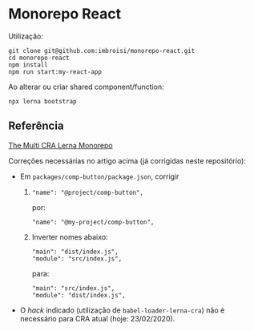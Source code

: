 # Monorepo React
Utilização:

```
git clone git@github.com:imbroisi/monorepo-react.git
cd monorepo-react
npm install
npm run start:my-react-app
```
Ao alterar ou criar shared component/function:

```
npx lerna bootstrap
```


## Referência
[The Multi CRA Lerna Monorepo](https://itnext.io/guide-react-app-monorepo-with-lerna-d932afb2e875)

Correções necessárias no artigo acima (já corrigidas neste repositório):

- Em ```packages/comp-button/package.json```, corrigir

  1)  ```
      "name": "@project/comp-button",
      ```
      por:
      ```
      "name": "@my-project/comp-button",
      ```

  2) Inverter nomes abaixo:
      ```
      "main": "dist/index.js",
      "module": "src/index.js",
      ```
      para:
      ```
      "main": "src/index.js",
      "module": "dist/index.js",
      ```

- O *hack* indicado (utilização de ```babel-loader-lerna-cra```) não é necessário para CRA atual (hoje: 23/02/2020).
